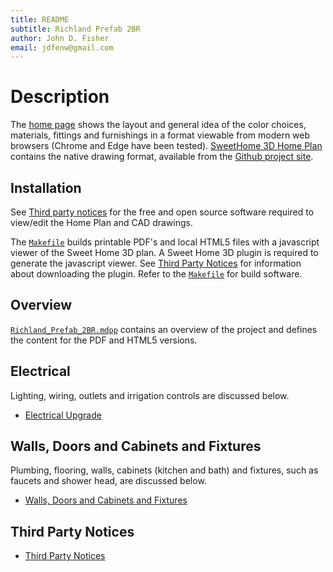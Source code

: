 ```yaml
---
title: README
subtitle: Richland Prefab 2BR
author: John D. Fisher
email: jdfenw@gmail.com
---
```


# Description

The [home page](http://remodel_richland.droppages.com/) shows the layout
and general idea of the color choices, materials, fittings and furnishings in
a format viewable from modern web browsers (Chrome and Edge have been tested).
[SweetHome 3D Home Plan](Home_Plan.sh3d) contains the native drawing format,
available from the
[Github project site](https://github.com/jfishe/Richland_prefab_2br "jfishe/Richland_prefab_2br").

## Installation

See [Third party notices](#third-party-notices) for the free and open source
software required to view/edit the Home Plan and CAD drawings.

The [`Makefile`][Makefile] builds printable PDF's and local HTML5 files with
a javascript viewer of the Sweet Home 3D plan. A Sweet Home 3D plugin is
required to generate the javascript viewer. See
[Third Party Notices](#third-party-notices) for information about downloading
the plugin. Refer to the [`Makefile`][Makefile] for build software.

[Makefile]: Makefile

## Overview

[`Richland_Prefab_2BR.mdpp`](Richland_Prefab_2BR.mdpp) contains an overview of the project and defines the content for the PDF and HTML5 versions.

## Electrical

Lighting, wiring, outlets and irrigation controls are discussed below.

- [Electrical Upgrade](Electrical.md)

## Walls, Doors and Cabinets and Fixtures

Plumbing, flooring, walls, cabinets (kitchen and bath) and fixtures, such as
faucets and shower head, are discussed below.

- [Walls, Doors and Cabinets and Fixtures](Walls_Doors_Cabinets.md)

## Third Party Notices

- [Third Party Notices](THIRD-PARTY-NOTICES.md)

